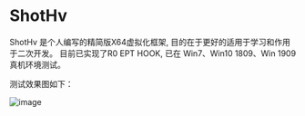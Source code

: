 # ShotHv
 ShotHv
是个人编写的精简版X64虚拟化框架, 目的在于更好的适用于学习和作用于二次开发。
目前已实现了R0 EPT HOOK, 已在 Win7、Win10 1809、Win 1909 真机环境测试。

测试效果图如下：

![image](https://user-images.githubusercontent.com/74456854/138717342-4a3c9cb4-73fc-4dda-9b9c-53547c27d38f.png)
